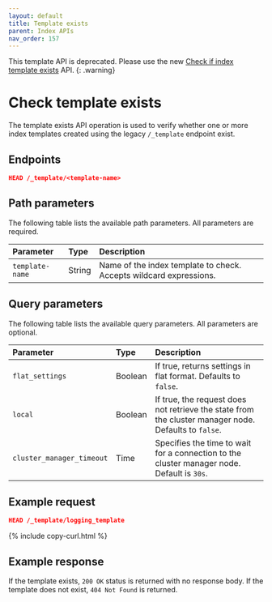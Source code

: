 ```yaml
---
layout: default
title: Template exists
parent: Index APIs
nav_order: 157
---
```


This template API is deprecated. Please use the new [Check if index template exists]({{site.url}}{{site.baseurl}}/api-reference/index-apis/create-index-template/) API.
{: .warning}

# Check template exists

The template exists API operation is used to verify whether one or more index templates created using the legacy `/_template` endpoint exist.

## Endpoints

```json
HEAD /_template/<template-name>
```

## Path parameters

The following table lists the available path parameters. All parameters are required.

| Parameter       | Type   | Description                                                                      |
| :-------------- | :----- | :------------------------------------------------------------------------------- |
| `template-name` | String | Name of the index template to check. Accepts wildcard expressions.               |

## Query parameters

The following table lists the available query parameters. All parameters are optional.

| Parameter                  | Type    | Description                                                                                          |
| :------------------------- | :------ | :--------------------------------------------------------------------------------------------------- |
| `flat_settings`            | Boolean | If true, returns settings in flat format. Defaults to `false`.                                       |
| `local`                    | Boolean | If true, the request does not retrieve the state from the cluster manager node. Defaults to `false`. |
| `cluster_manager_timeout` | Time    | Specifies the time to wait for a connection to the cluster manager node. Default is `30s`.           |

## Example request

```json
HEAD /_template/logging_template
```
{% include copy-curl.html %}

## Example response

If the template exists, `200 OK` status is returned with no response body. If the template does not exist, `404 Not Found` is returned.

